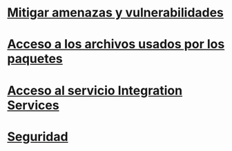 # [Mitigar amenazas y vulnerabilidades](threat-and-vulnerability-mitigation-integration-services.md)
# [Acceso a los archivos usados por los paquetes](access-to-files-used-by-packages.md)
# [Acceso al servicio Integration Services](access-to-the-integration-services-service.md)
# [Seguridad](security-overview-integration-services.md)
